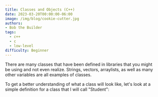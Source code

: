 ```yaml
---
title: Classes and Objects (C++)
date: 2023-03-20T00:00:00-06:00
image: /img/blog/cookie-cutter.jpg
authors: 
- Bob the Builder
tags:
  - c++
  - c
  - low-level
difficulty: Beginner
---
```


There are many classes that have been defined in libraries that you might be using and not even realize. Strings, vectors, arraylists, as well as many other variables are all examples of classes.

To get a better understanding of what a class will look like, let's look at a simple definition for a class that I will call "Student":
